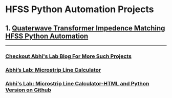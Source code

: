 # HFSS Python Automation Projects

## 1. [Quaterwave Transformer Impedence Matching HFSS Python Automation](https://github.com/AbhayNathani/hfss_python_automation/tree/main/quaterwave_transformer_impedence_matching_hfss_python_automation)


---
### [Checkout Abhi's Lab Blog For More Such Projects](https://abhislab.in/)
### [Abhi’s Lab: Microstrip Line Calculator](https://abhislab.in/abhis-lab-microstrip-line-calculator/)
### [Abhi's Lab: Microstrip Line Calculator-HTML and Python Version on Github](https://github.com/AbhayNathani/micro-stripline-calculator)